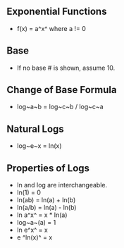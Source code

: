 ## Exponential Functions

- f(x) = a^x^ where a != 0

## Base

- If no base # is shown, assume 10.

## Change of Base Formula

- log~a~b = log~c~b / log~c~a

## Natural Logs

- log~e~x = ln(x)

## Properties of Logs

- ln and log are interchangeable.
- ln(1) = 0
- ln(ab) = ln(a) + ln(b)
- ln(a/b) = ln(a) - ln(b)
- ln a^x^ = x * ln(a)
- log~a~(a) = 1
- ln e^x^ = x
- e ^ln(x)^ = x